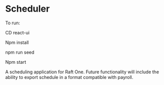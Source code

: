 # Scheduler
To run:

CD react-ui

Npm install

npm run seed

Npm start

A scheduling application for Raft One. Future functionality will include the ability to export schedule in a format compatible with payroll.
